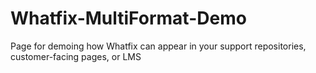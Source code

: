 # Whatfix-MultiFormat-Demo
Page for demoing how Whatfix can appear in your support repositories, customer-facing pages, or LMS
